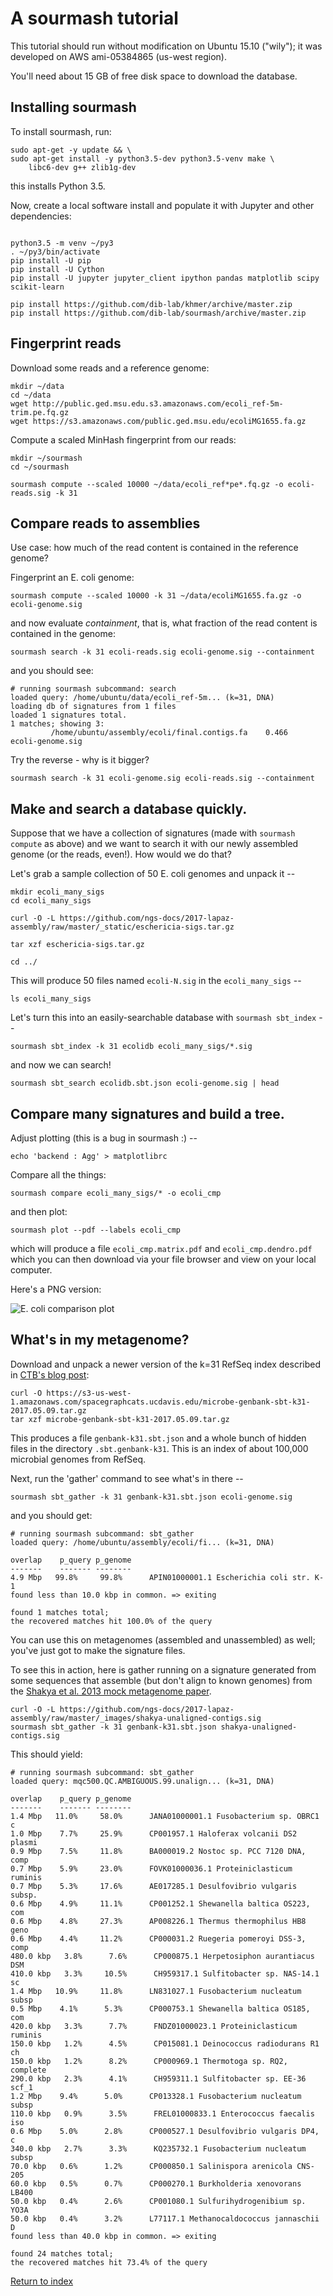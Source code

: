 # A sourmash tutorial

This tutorial should run without modification on Ubuntu 15.10 ("wily");
it was developed on AWS ami-05384865 (us-west region).

You'll need about 15 GB of free disk space to download the database.

## Installing sourmash

To install sourmash, run:

```
sudo apt-get -y update && \
sudo apt-get install -y python3.5-dev python3.5-venv make \
    libc6-dev g++ zlib1g-dev
```

this installs Python 3.5.

Now, create a local software install and populate it with Jupyter and
other dependencies:

```

python3.5 -m venv ~/py3
. ~/py3/bin/activate
pip install -U pip
pip install -U Cython
pip install -U jupyter jupyter_client ipython pandas matplotlib scipy scikit-learn

pip install https://github.com/dib-lab/khmer/archive/master.zip
pip install https://github.com/dib-lab/sourmash/archive/master.zip

```

## Fingerprint reads

Download some reads and a reference genome:

```
mkdir ~/data
cd ~/data
wget http://public.ged.msu.edu.s3.amazonaws.com/ecoli_ref-5m-trim.pe.fq.gz
wget https://s3.amazonaws.com/public.ged.msu.edu/ecoliMG1655.fa.gz
```

Compute a scaled MinHash fingerprint from our reads:

```
mkdir ~/sourmash
cd ~/sourmash

sourmash compute --scaled 10000 ~/data/ecoli_ref*pe*.fq.gz -o ecoli-reads.sig -k 31
```

## Compare reads to assemblies

Use case: how much of the read content is contained in the reference genome?

Fingerprint an E. coli genome:

```
sourmash compute --scaled 10000 -k 31 ~/data/ecoliMG1655.fa.gz -o ecoli-genome.sig
```

and now evaluate *containment*, that is, what fraction of the read content is
contained in the genome:

```
sourmash search -k 31 ecoli-reads.sig ecoli-genome.sig --containment
```

and you should see:

```
# running sourmash subcommand: search
loaded query: /home/ubuntu/data/ecoli_ref-5m... (k=31, DNA)
loading db of signatures from 1 files
loaded 1 signatures total.
1 matches; showing 3:
         /home/ubuntu/assembly/ecoli/final.contigs.fa    0.466   ecoli-genome.sig
```


Try the reverse - why is it bigger?
         
```
sourmash search -k 31 ecoli-genome.sig ecoli-reads.sig --containment
```

## Make and search a database quickly.

Suppose that we have a collection of signatures (made with `sourmash
compute` as above) and we want to search it with our newly assembled
genome (or the reads, even!). How would we do that?

Let's grab a sample collection of 50 E. coli genomes and unpack it --

```
mkdir ecoli_many_sigs
cd ecoli_many_sigs

curl -O -L https://github.com/ngs-docs/2017-lapaz-assembly/raw/master/_static/eschericia-sigs.tar.gz

tar xzf eschericia-sigs.tar.gz

cd ../

```

This will produce 50 files named `ecoli-N.sig` in the `ecoli_many_sigs` --

```
ls ecoli_many_sigs
```

Let's turn this into an easily-searchable database with `sourmash sbt_index` --

```
sourmash sbt_index -k 31 ecolidb ecoli_many_sigs/*.sig
```

and now we can search!

```
sourmash sbt_search ecolidb.sbt.json ecoli-genome.sig | head
```

## Compare many signatures and build a tree.

Adjust plotting (this is a bug in sourmash :) --
```
echo 'backend : Agg' > matplotlibrc
```

Compare all the things:

```
sourmash compare ecoli_many_sigs/* -o ecoli_cmp
```

and then plot:

```
sourmash plot --pdf --labels ecoli_cmp
```

which will produce a file `ecoli_cmp.matrix.pdf` and `ecoli_cmp.dendro.pdf`
which you can then download via your file browser and view on your local
computer.

Here's a PNG version:

![E. coli comparison plot](_images/ecoli_cmp.matrix.png)

## What's in my metagenome?

Download and unpack a newer version of the k=31 RefSeq index described in
[CTB's blog post](http://ivory.idyll.org/blog/2016-sourmash-sbt-more.html):

```
curl -O https://s3-us-west-1.amazonaws.com/spacegraphcats.ucdavis.edu/microbe-genbank-sbt-k31-2017.05.09.tar.gz
tar xzf microbe-genbank-sbt-k31-2017.05.09.tar.gz
```

This produces a file `genbank-k31.sbt.json` and a whole bunch of hidden
files in the directory `.sbt.genbank-k31`.  This is an index of about 100,000
microbial genomes from RefSeq.

Next, run the 'gather' command to see what's in there --
```
sourmash sbt_gather -k 31 genbank-k31.sbt.json ecoli-genome.sig
```

and you should get:

```
# running sourmash subcommand: sbt_gather
loaded query: /home/ubuntu/assembly/ecoli/fi... (k=31, DNA)

overlap    p_query p_genome
-------    ------- --------
4.9 Mbp   99.8%     99.8%      APIN01000001.1 Escherichia coli str. K-1
found less than 10.0 kbp in common. => exiting

found 1 matches total;
the recovered matches hit 100.0% of the query
```

You can use this on metagenomes (assembled and unassembled) as well; you've
just got to make the signature files.

To see this in action, here is gather running on a signature generated
from some sequences that assemble (but don't align to known genomes)
from the
[Shakya et al. 2013 mock metagenome paper](https://www.ncbi.nlm.nih.gov/pubmed/23387867).

```
curl -O -L https://github.com/ngs-docs/2017-lapaz-assembly/raw/master/_images/shakya-unaligned-contigs.sig
sourmash sbt_gather -k 31 genbank-k31.sbt.json shakya-unaligned-contigs.sig
```

This should yield:
```
# running sourmash subcommand: sbt_gather
loaded query: mqc500.QC.AMBIGUOUS.99.unalign... (k=31, DNA)

overlap    p_query p_genome
-------    ------- --------
1.4 Mbp   11.0%     58.0%      JANA01000001.1 Fusobacterium sp. OBRC1 c
1.0 Mbp    7.7%     25.9%      CP001957.1 Haloferax volcanii DS2 plasmi
0.9 Mbp    7.5%     11.8%      BA000019.2 Nostoc sp. PCC 7120 DNA, comp
0.7 Mbp    5.9%     23.0%      FOVK01000036.1 Proteiniclasticum ruminis
0.7 Mbp    5.3%     17.6%      AE017285.1 Desulfovibrio vulgaris subsp.
0.6 Mbp    4.9%     11.1%      CP001252.1 Shewanella baltica OS223, com
0.6 Mbp    4.8%     27.3%      AP008226.1 Thermus thermophilus HB8 geno
0.6 Mbp    4.4%     11.2%      CP000031.2 Ruegeria pomeroyi DSS-3, comp
480.0 kbp   3.8%      7.6%      CP000875.1 Herpetosiphon aurantiacus DSM
410.0 kbp   3.3%     10.5%      CH959317.1 Sulfitobacter sp. NAS-14.1 sc
1.4 Mbp   10.9%     11.8%      LN831027.1 Fusobacterium nucleatum subsp
0.5 Mbp    4.1%      5.3%      CP000753.1 Shewanella baltica OS185, com
420.0 kbp   3.3%      7.7%      FNDZ01000023.1 Proteiniclasticum ruminis
150.0 kbp   1.2%      4.5%      CP015081.1 Deinococcus radiodurans R1 ch
150.0 kbp   1.2%      8.2%      CP000969.1 Thermotoga sp. RQ2, complete
290.0 kbp   2.3%      4.1%      CH959311.1 Sulfitobacter sp. EE-36 scf_1
1.2 Mbp    9.4%      5.0%      CP013328.1 Fusobacterium nucleatum subsp
110.0 kbp   0.9%      3.5%      FREL01000833.1 Enterococcus faecalis iso
0.6 Mbp    5.0%      2.8%      CP000527.1 Desulfovibrio vulgaris DP4, c
340.0 kbp   2.7%      3.3%      KQ235732.1 Fusobacterium nucleatum subsp
70.0 kbp   0.6%      1.2%      CP000850.1 Salinispora arenicola CNS-205
60.0 kbp   0.5%      0.7%      CP000270.1 Burkholderia xenovorans LB400
50.0 kbp   0.4%      2.6%      CP001080.1 Sulfurihydrogenibium sp. YO3A
50.0 kbp   0.4%      3.2%      L77117.1 Methanocaldococcus jannaschii D
found less than 40.0 kbp in common. => exiting

found 24 matches total;
the recovered matches hit 73.4% of the query

```

[Return to index](index.html)
